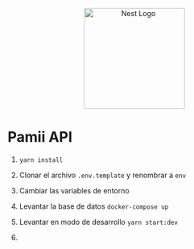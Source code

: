 <p align="center">
  <a href="http://nestjs.com/" target="blank"><img src="https://nestjs.com/img/logo-small.svg" width="200" alt="Nest Logo" /></a>
</p>


# Pamii API

1. ```yarn install```
2. Clonar el archivo ```.env.template``` y renombrar a ```env```

3. Cambiar las variables de entorno
4. Levantar la base de datos
```docker-compose up```
5. Levantar en modo de desarrollo ```yarn start:dev```
6.


